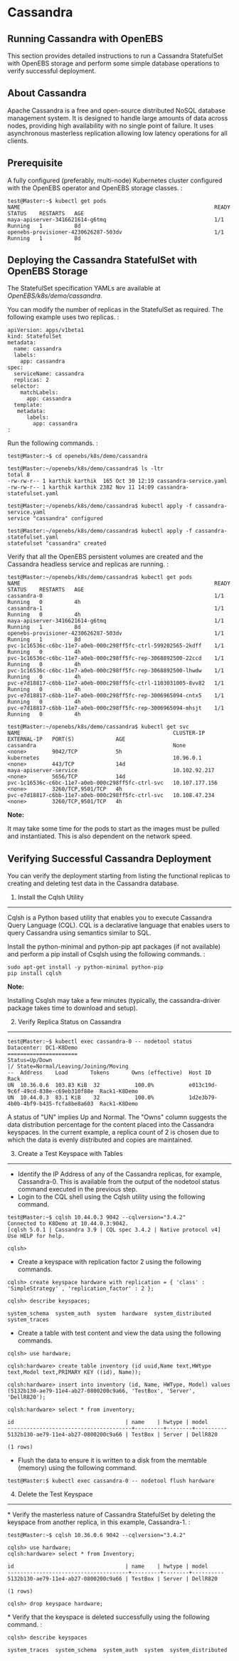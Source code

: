 Cassandra
=========

Running Cassandra with OpenEBS
------------------------------

This section provides detailed instructions to run a Cassandra
StatefulSet with OpenEBS storage and perform some simple database
operations to verify successful deployment.

About Cassandra
---------------

Apache Cassandra is a free and open-source distributed NoSQL database
management system. It is designed to handle large amounts of data across
nodes, providing high availability with no single point of failure. It
uses asynchronous masterless replication allowing low latency operations
for all clients.

Prerequisite
------------

A fully configured (preferably, multi-node) Kubernetes cluster
configured with the OpenEBS operator and OpenEBS storage classes. :

    test@Master:~$ kubectl get pods
    NAME                                                             READY     STATUS    RESTARTS   AGE
    maya-apiserver-3416621614-g6tmq                                  1/1       Running   1          8d
    openebs-provisioner-4230626287-503dv                             1/1       Running   1          8d

Deploying the Cassandra StatefulSet with OpenEBS Storage
--------------------------------------------------------

The StatefulSet specification YAMLs are available at
*OpenEBS/k8s/demo/cassandra*.

You can modify the number of replicas in the StatefulSet as required.
The following example uses two replicas. :

    apiVersion: apps/v1beta1
    kind: StatefulSet
    metadata:
      name: cassandra
      labels:
        app: cassandra
    spec:
      serviceName: cassandra
      replicas: 2
     selector:
        matchLabels:
          app: cassandra
      template:
       metadata:
          labels:
            app: cassandra
    :   

Run the following commands. :

    test@Master:~$ cd openebs/k8s/demo/cassandra

    test@Master:~/openebs/k8s/demo/cassandra$ ls -ltr
    total 8
    -rw-rw-r-- 1 karthik karthik  165 Oct 30 12:19 cassandra-service.yaml
    -rw-rw-r-- 1 karthik karthik 2382 Nov 11 14:09 cassandra-statefulset.yaml
    
    test@Master:~/openebs/k8s/demo/cassandra$ kubectl apply -f cassandra-service.yaml
    service "cassandra" configured
    
    test@Master:~/openebs/k8s/demo/cassandra$ kubectl apply -f cassandra-statefulset.yaml
    statefulset "cassandra" created

Verify that all the OpenEBS persistent volumes are created and the
Cassandra headless service and replicas are running. :

    test@Master:~/openebs/k8s/demo/cassandra$ kubectl get pods
    NAME                                                             READY     STATUS    RESTARTS   AGE
    cassandra-0                                                      1/1       Running   0          4h
    cassandra-1                                                      1/1       Running   0          4h
    maya-apiserver-3416621614-g6tmq                                  1/1       Running   1          8d
    openebs-provisioner-4230626287-503dv                             1/1       Running   1          8d
    pvc-1c16536c-c6bc-11e7-a0eb-000c298ff5fc-ctrl-599202565-2kdff    1/1       Running   0          4h
    pvc-1c16536c-c6bc-11e7-a0eb-000c298ff5fc-rep-3068892500-22ccd    1/1       Running   0          4h
    pvc-1c16536c-c6bc-11e7-a0eb-000c298ff5fc-rep-3068892500-lhwdw    1/1       Running   0          4h
    pvc-e7d18817-c6bb-11e7-a0eb-000c298ff5fc-ctrl-1103031005-8vv82   1/1       Running   0          4h
    pvc-e7d18817-c6bb-11e7-a0eb-000c298ff5fc-rep-3006965094-cntx5    1/1       Running   0          4h
    pvc-e7d18817-c6bb-11e7-a0eb-000c298ff5fc-rep-3006965094-mhsjt    1/1       Running   0          4h
    
    test@Master:~/openebs/k8s/demo/cassandra$ kubectl get svc
    NAME                                                CLUSTER-IP       EXTERNAL-IP   PORT(S)             AGE
    cassandra                                           None             <none>        9042/TCP            5h
    kubernetes                                          10.96.0.1        <none>        443/TCP             14d
    maya-apiserver-service                              10.102.92.217    <none>        5656/TCP            14d
    pvc-1c16536c-c6bc-11e7-a0eb-000c298ff5fc-ctrl-svc   10.107.177.156   <none>        3260/TCP,9501/TCP   4h
    pvc-e7d18817-c6bb-11e7-a0eb-000c298ff5fc-ctrl-svc   10.108.47.234    <none>        3260/TCP,9501/TCP   4h

**Note:**

It may take some time for the pods to start as the images must be pulled
and instantiated. This is also dependent on the network speed.

Verifying Successful Cassandra Deployment
-----------------------------------------

You can verify the deployment starting from listing the functional
replicas to creating and deleting test data in the Cassandra database.

1. Install the Cqlsh Utility
----------------------------

Cqlsh is a Python based utility that enables you to execute Cassandra
Query Language (CQL). CQL is a declarative language that enables users
to query Cassandra using semantics similar to SQL.

Install the python-minimal and python-pip apt packages (if not
available) and perform a pip install of Csqlsh using the following
commands. :

    sudo apt-get install -y python-minimal python-pip 
    pip install cqlsh

**Note:**

Installing Csqlsh may take a few minutes (typically, the
cassandra-driver package takes time to download and setup).

2. Verify Replica Status on Cassandra
-------------------------------------

    test@Master:~$ kubectl exec cassandra-0 -- nodetool status
    Datacenter: DC1-K8Demo
    ======================
    Status=Up/Down
    |/ State=Normal/Leaving/Joining/Moving
    --  Address    Load       Tokens       Owns (effective)  Host ID                               Rack
    UN  10.36.0.6  103.83 KiB  32           100.0%           e013c19d-9c6f-49cd-838e-c69eb310f88e  Rack1-K8Demo
    UN  10.44.0.3  83.1 KiB    32           100.0%           1d2e3b79-4b0b-4bf9-b435-fcfa8be8a603  Rack1-K8Demo

A status of "UN" implies Up and Normal. The "Owns" column suggests the
data distribution percentage for the content placed into the Cassandra
keyspaces. In the current example, a replica count of 2 is chosen due to
which the data is evenly distributed and copies are maintained.

3. Create a Test Keyspace with Tables
-------------------------------------

-   Identify the IP Address of any of the Cassandra replicas, for
    example, Cassandra-0. This is available from the output of the
    nodetool status command executed in the previous step.
-   Login to the CQL shell using the Cqlsh utility using the following
    command.

<!-- -->

    test@Master:~$ cqlsh 10.44.0.3 9042 --cqlversion="3.4.2"
    Connected to K8Demo at 10.44.0.3:9042.
    [cqlsh 5.0.1 | Cassandra 3.9 | CQL spec 3.4.2 | Native protocol v4]
    Use HELP for help.
    
    cqlsh>

-   Create a keyspace with replication factor 2 using the following
    commands.

<!-- -->

    cqlsh> create keyspace hardware with replication = { 'class' : 'SimpleStrategy' , 'replication_factor' : 2 };

    cqlsh> describe keyspaces;

    system_schema  system_auth  system  hardware  system_distributed  system_traces

-   Create a table with test content and view the data using the
    following commands.

<!-- -->

    cqlsh> use hardware;

    cqlsh:hardware> create table inventory (id uuid,Name text,HWtype text,Model text,PRIMARY KEY ((id), Name));

    cqlsh:hardware> insert into inventory (id, Name, HWType, Model) values (5132b130-ae79-11e4-ab27-0800200c9a66, 'TestBox', 'Server', 'DellR820');

    cqlsh:hardware> select * from inventory;

    id                                   | name    | hwtype | model
    ---------------------------------------+---------+--------+----------
    5132b130-ae79-11e4-ab27-0800200c9a66 | TestBox | Server | DellR820
    
    (1 rows) 

-   Flush the data to ensure it is written to a disk from the memtable
    (memory) using the following command.

<!-- -->

    test@Master:$ kubectl exec cassandra-0 -- nodetool flush hardware

4. Delete the Test Keyspace
---------------------------

\* Verify the masterless nature of Cassandra StatefulSet by deleting the
keyspace from another replica, in this example, Cassandra-1. :

    test@Master:~$ cqlsh 10.36.0.6 9042 --cqlversion="3.4.2"

    cqlsh> use hardware;
    cqlsh:hardware> select * from Inventory;
    
    id                                   | name    | hwtype | model
    --------------------------------------+---------+--------+----------
    5132b130-ae79-11e4-ab27-0800200c9a66 | TestBox | Server | DellR820
    
    (1 rows)
    
    cqlsh> drop keyspace hardware;

\* Verify that the keyspace is deleted successfully using the following
command. :

    cqlsh> describe keyspaces

    system_traces  system_schema  system_auth  system  system_distributed
